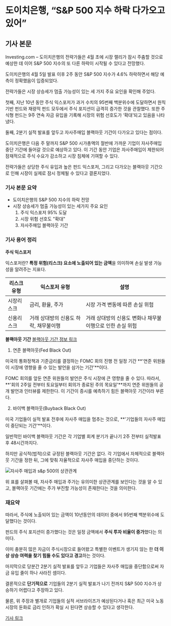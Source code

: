 # 도이치은행, “S&P 500 지수 하락 다가오고 있어”

## 기사 본문
Investing.com – 도이치은행의 전략가들은 4월 초에 시장 랠리가 잠시 주춤할 것으로 예상한 데 이어 S&P 500 지수의 또 다른 하락이 시작될 수 있다고 전망했다.

도이치은행의 4월 5일 발표 이후 2주 동안 S&P 500 지수가 4.6% 하락하면서 해당 예측이 정확했음이 입증되었다.

전략가들은 시장 상승세가 멈출 가능성이 있는 세 가지 주요 요인을 확인해 주었다.

첫째, 지난 10년 동안 주식 익스포저가 과거 수치의 95번째 백분위수에 도달하면서 원칙 기반 펀드와 재량적 펀드 모두에서 주식 포지션이 급격히 증가한 것을 관찰했다. 또한 주식형 펀드는 9주 연속 자금 유입을 기록해 시장의 위험 선호도가 ‘확대’되고 있음을 나타냈다.

둘째, 2분기 실적 발표를 앞두고 자사주매입 블랙아웃 기간이 다가오고 있다는 점이다.

도이치은행은 다음 주 말까지 S&P 500 시가총액의 절반에 가까운 기업이 자사주매입 중단 기간에 들어갈 것으로 예상하고 있다. 이 기간 동안 기업은 자사주매입이 제한되어 잠재적으로 주식 수요가 감소하고 시장 침체에 기여할 수 있다.

전략가들은 상당한 주식 유입과 높은 펀드 익스포저, 그리고 다가오는 블랙아웃 기간으로 인해 시장이 실제로 잠시 정체될 수 있다고 결론지었다. 

### 기사 본문 요약
- 도이치은행의 S&P 500 지수의 하락 전망
- 시장 상승세가 멈출 가능성이 있는 세가지 주요 요인
    1. 주식 익스포저 95% 도달
    2. 시장 위험 선호도 "확대"
    3. 자사주매입 블랙아웃 기간 

### 기사 용어 정리
**주식 익스포저**


익스포저란? **특정 위험(리스크) 요소에 노출되어 있는 금액**을 의미하며 손실 발생 가능성을 알려주는 지표다.


| 리스크 유형 | 익스포저 유형 | 설명 |
| --- | --- | --- |
| 시장리스크 | 금리, 환율, 주가 | 시장 가격 변동에 따른 손실 위험 |
| 신용리스크 | 거래 상대방의 신용도 하락, 채무불이행 | 거래 상대방의 신용도 변화나 채무불이행으로 인한 손실 위험 |


**블랙아웃 기간**
[블랙아웃 기간 정보 링크](https://www.kbam.co.kr/board/view/377?srchTxt=&srchSel=&ctgry=)    

1. 연준 블랙아웃(Fed Black Out)

미국의 통화정책과 기준금리를 결정하는 FOMC 회의 진행 전 일정 기간 **'연준 위원들이 시장에 영향을 줄 수 있는 발언을 삼가는 기간'**이다.

FOMC 회의를 앞둔 연준 위원들의 발언은 주식 시장에 큰 영향을 줄 수 있다. 따라서, **'회의 2주일 전부터 토요일부터 회의가 종료된 주의 목요일'**까지 연준 위원들의 공개 발언과 인터뷰를 제한한다. 이 기간이 증시를 예측하기 힘든 블랙아웃 기간이라 부른다.

2. 바이백 블랙아웃(Buyback Black Out)

미국 기업들이 실적 발표 전후에 자사주 매입을 멈추는 것으로, **'기업들의 자사주 매입이 중단되는 기간'**이다.

일반적인 바이백 블랙아웃 기간은 각 기업별 회계 분기가 끝나기 2주 전부터 실적발표 후 48시간까지다.

하지만 공식적(법적)으로 규정된 블랙아웃 기간은 없다. 각 기업에서 자체적으로 블랙아웃 기간을 정한 뒤, 그에 맞춰 자율적으로 자사주 매입을 중단하는 것이다.

![자사주 매입과 s&p 500의 상관관계](https://www.kbam.co.kr/upload/board/stock%20market%20black%20out%204.JPG)

위 표를 살펴볼 때, 자사주 매입과 주가는 유의미한 상관관계를 보인다는 것을 알 수 있고, 블랙아웃 기간에는 주가 부진할 가능성이 존재한다는 것을 의미한다.

### 재요약
따라서, 주식에 노출되어 있는 금액이 10년동안의 데이터 중에서 95번째 백분위수에 도달했다는 것이다.

펀드의 주식 포지션이 증가했다는 것은 일정 금액에서 **주식 투자 비율이 증가**했다는 의미다. 

이미 충분히 많은 자금이 주식시장으로 들어왔고 특별한 이벤트가 생기지 않는 한 **더 이상 상승 여력을 찾기 힘들 수도 있다고 경고**하는 것이다.

마지막으로 당분간 2분기 실적 발표를 앞두고 기업들은 자사주 매입을 중단함으로써 자금 유입 줄이 하나 사라진 셈이다.

결론적으로 **단기적으로** 기업들의 2분기 실적 발표가 나기 전까지 S&P 500 지수가 상승하기 어렵다고 주장하고 있다.

물론, 위 주장과 별개로 기업들의 실적 서브라이즈가 예상된다거나 혹은 최근 미국 노동시장의 둔화로 금리 인하가 확실 시 된다면 상승할 수 있다고 생각한다.

[기사 링크](https://kr.investing.com/news/stock-market-news/article-1112158)
